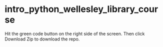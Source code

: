 # intro_python_wellesley_library_course


Hit the green code button on the right side of the screen. Then click Download Zip to download the repo.
